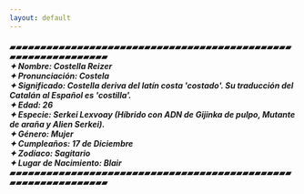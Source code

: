 ```yaml
---
layout: default
---
```

####  ▰▰▰▰▰▰▰▰▰▰▰▰▰▰▰▰▰▰▰▰▰▰▰▰▰▰▰▰▰▰▰▰▰▰▰▰▰▰▰▰▰▰▰▰▰▰▰▰▰▰▰▰▰▰▰▰▰▰▰▰▰▰ <br>_**✦ Nombre:** Costella Reizer <br> **✦ Pronunciación:** Costela <br> **✦ Significado:** Costella deriva del latín costa 'costado'. Su traducción del Catalán al Español es 'costilla'.<br> **✦ Edad:** 26 <br> **✦ Especie:** Serkei Lexvoay (Híbrido con ADN de Gijinka de pulpo, Mutante de araña y Alien Serkei). <br> **✦ Género:** Mujer <br> **✦ Cumpleaños:** 17 de Diciembre <br> **✦ Zodíaco:** Sagitario <br> **✦ Lugar de Nacimiento:** Blair_ <br>▰▰▰▰▰▰▰▰▰▰▰▰▰▰▰▰▰▰▰▰▰▰▰▰▰▰▰▰▰▰▰▰▰▰▰▰▰▰▰▰▰▰▰▰▰▰▰▰▰▰▰▰▰▰▰▰▰▰▰▰▰▰
